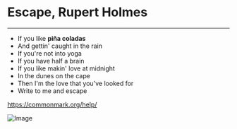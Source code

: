 # Escape, Rupert Holmes
***
* If you like __piña coladas__
* And gettin' caught in the rain
* If you're not into yoga
* If you have half a brain
* If you like makin' love at midnight
* In the dunes on the cape
* Then I'm the love that you've looked for
* Write to me and escape

https://commonmark.org/help/ 

![Image](https://www.kerryfoodservice.com/cdn/shop/products/swzjjrcehfuoah8kn4hz_1000x.jpg?v=1615853893)
